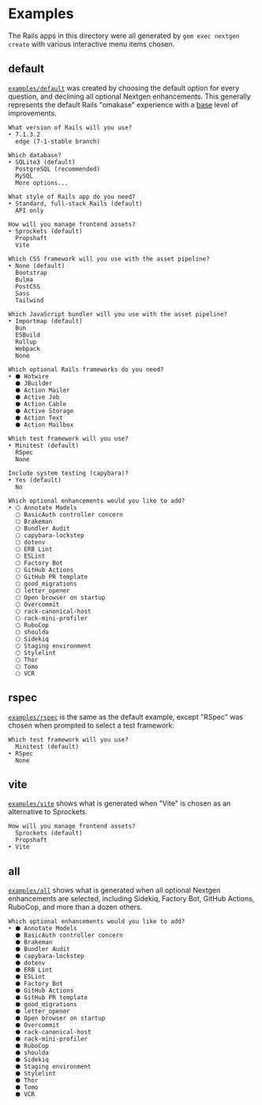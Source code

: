# Examples

The Rails apps in this directory were all generated by `gem exec nextgen create` with various interactive menu items chosen.

## default

[`examples/default`](./default) was created by choosing the default option for every question, and declining all optional Nextgen enhancements. This generally represents the default Rails "omakase" experience with a [base](../lib/nextgen/generators/base.rb) level of improvements.

```
What version of Rails will you use?
‣ 7.1.3.2
  edge (7-1-stable branch)

Which database?
‣ SQLite3 (default)
  PostgreSQL (recommended)
  MySQL
  More options...

What style of Rails app do you need?
‣ Standard, full-stack Rails (default)
  API only

How will you manage frontend assets?
‣ Sprockets (default)
  Propshaft
  Vite

Which CSS framework will you use with the asset pipeline?
‣ None (default)
  Bootstrap
  Bulma
  PostCSS
  Sass
  Tailwind

Which JavaScript bundler will you use with the asset pipeline?
‣ Importmap (default)
  Bun
  ESBuild
  Rollup
  Webpack
  None

Which optional Rails frameworks do you need?
‣ ⬢ Hotwire
  ⬢ JBuilder
  ⬢ Action Mailer
  ⬢ Active Job
  ⬢ Action Cable
  ⬢ Active Storage
  ⬢ Action Text
  ⬢ Action Mailbox

Which test framework will you use?
‣ Minitest (default)
  RSpec
  None

Include system testing (capybara)?
‣ Yes (default)
  No

Which optional enhancements would you like to add?
‣ ⬡ Annotate Models
  ⬡ BasicAuth controller concern
  ⬡ Brakeman
  ⬡ Bundler Audit
  ⬡ capybara-lockstep
  ⬡ dotenv
  ⬡ ERB Lint
  ⬡ ESLint
  ⬡ Factory Bot
  ⬡ GitHub Actions
  ⬡ GitHub PR template
  ⬡ good_migrations
  ⬡ letter_opener
  ⬡ Open browser on startup
  ⬡ Overcommit
  ⬡ rack-canonical-host
  ⬡ rack-mini-profiler
  ⬡ RuboCop
  ⬡ shoulda
  ⬡ Sidekiq
  ⬡ Staging environment
  ⬡ Stylelint
  ⬡ Thor
  ⬡ Tomo
  ⬡ VCR
```

## rspec

[`examples/rspec`](./rspec) is the same as the default example, except "RSpec" was chosen when prompted to select a test framework:

```
Which test framework will you use?
  Minitest (default)
‣ RSpec
  None
```

## vite

[`examples/vite`](./vite) shows what is generated when "Vite" is chosen as an alternative to Sprockets.

```
How will you manage frontend assets?
  Sprockets (default)
  Propshaft
‣ Vite
```

## all

[`examples/all`](./all) shows what is generated when all optional Nextgen enhancements are selected, including Sidekiq, Factory Bot, GitHub Actions, RuboCop, and more than a dozen others.

```
Which optional enhancements would you like to add?
‣ ⬢ Annotate Models
  ⬢ BasicAuth controller concern
  ⬢ Brakeman
  ⬢ Bundler Audit
  ⬢ capybara-lockstep
  ⬢ dotenv
  ⬢ ERB Lint
  ⬢ ESLint
  ⬢ Factory Bot
  ⬢ GitHub Actions
  ⬢ GitHub PR template
  ⬢ good_migrations
  ⬢ letter_opener
  ⬢ Open browser on startup
  ⬢ Overcommit
  ⬢ rack-canonical-host
  ⬢ rack-mini-profiler
  ⬢ RuboCop
  ⬢ shoulda
  ⬢ Sidekiq
  ⬢ Staging environment
  ⬢ Stylelint
  ⬢ Thor
  ⬢ Tomo
  ⬢ VCR
```
